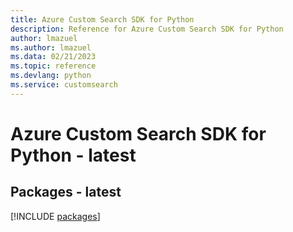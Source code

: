 ```yaml
---
title: Azure Custom Search SDK for Python
description: Reference for Azure Custom Search SDK for Python
author: lmazuel
ms.author: lmazuel
ms.data: 02/21/2023
ms.topic: reference
ms.devlang: python
ms.service: customsearch
---
```

# Azure Custom Search SDK for Python - latest
## Packages - latest
[!INCLUDE [packages](custom-search-index.md)]